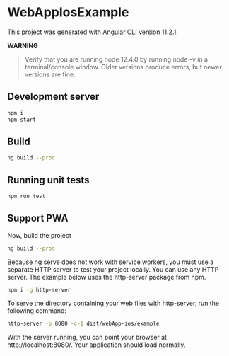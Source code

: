 # WebAppIosExample

This project was generated with [Angular CLI](https://github.com/angular/angular-cli) version 11.2.1.

**WARNING**

> Verify that you are running node 12.4.0 by running node -v in a terminal/console window. Older
> versions produce errors, but newer versions are fine.
## Development server

```bash
npm i
npm start
```


## Build

```bash
ng build --prod
```

## Running unit tests

```bash
npm run test
```

## Support PWA
Now, build the project
```bash
ng build --prod
```
Because ng serve does not work with service workers, you must use a separate HTTP server to test your project locally. You can use any HTTP server. The example below uses the http-server package from npm. 
```bash
npm i -g http-server
```
To serve the directory containing your web files with http-server, run the following command:
```bash
http-server -p 8080 -c-1 dist/webApp-ios/example
```
With the server running, you can point your browser at http://localhost:8080/. Your application should load normally.
